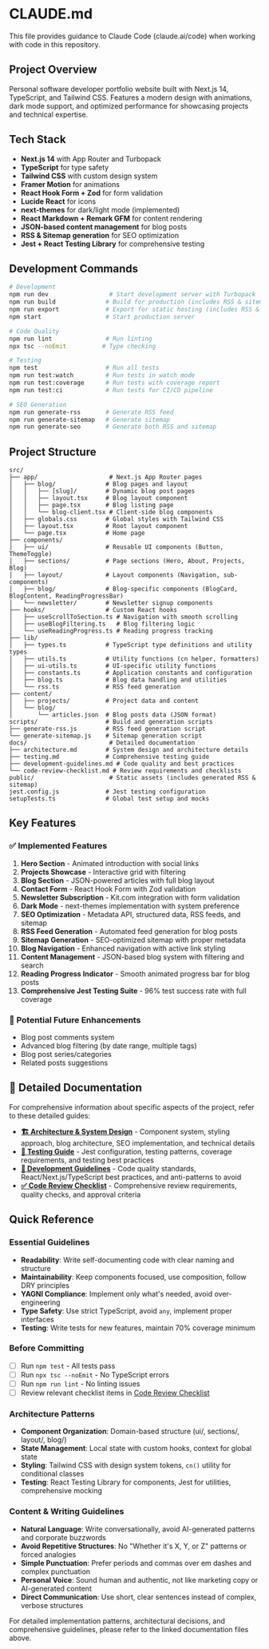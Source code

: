 # CLAUDE.md

This file provides guidance to Claude Code (claude.ai/code) when working with code in this repository.

## Project Overview

Personal software developer portfolio website built with Next.js 14, TypeScript, and Tailwind CSS. Features a modern design with animations, dark mode support, and optimized performance for showcasing projects and technical expertise.

## Tech Stack

- **Next.js 14** with App Router and Turbopack
- **TypeScript** for type safety
- **Tailwind CSS** with custom design system
- **Framer Motion** for animations
- **React Hook Form + Zod** for form validation
- **Lucide React** for icons
- **next-themes** for dark/light mode (implemented)
- **React Markdown + Remark GFM** for content rendering
- **JSON-based content management** for blog posts
- **RSS & Sitemap generation** for SEO optimization
- **Jest + React Testing Library** for comprehensive testing

## Development Commands

```bash
# Development
npm run dev                 # Start development server with Turbopack
npm run build              # Build for production (includes RSS & sitemap generation)
npm run export             # Export for static hosting (includes RSS & sitemap generation)
npm start                  # Start production server

# Code Quality
npm run lint               # Run linting
npx tsc --noEmit          # Type checking

# Testing
npm test                   # Run all tests
npm run test:watch         # Run tests in watch mode
npm run test:coverage      # Run tests with coverage report
npm run test:ci            # Run tests for CI/CD pipeline

# SEO Generation
npm run generate-rss       # Generate RSS feed
npm run generate-sitemap   # Generate sitemap
npm run generate-seo       # Generate both RSS and sitemap
```

## Project Structure

```
src/
├── app/                    # Next.js App Router pages
│   ├── blog/              # Blog pages and layout
│   │   ├── [slug]/        # Dynamic blog post pages
│   │   ├── layout.tsx     # Blog layout component
│   │   ├── page.tsx       # Blog listing page
│   │   └── blog-client.tsx # Client-side blog components
│   ├── globals.css        # Global styles with Tailwind CSS
│   ├── layout.tsx         # Root layout component
│   └── page.tsx           # Home page
├── components/
│   ├── ui/                # Reusable UI components (Button, ThemeToggle)
│   ├── sections/          # Page sections (Hero, About, Projects, Blog)
│   ├── layout/            # Layout components (Navigation, sub-components)
│   ├── blog/              # Blog-specific components (BlogCard, BlogContent, ReadingProgressBar)
│   └── newsletter/        # Newsletter signup components
├── hooks/                 # Custom React hooks
│   ├── useScrollToSection.ts # Navigation with smooth scrolling
│   ├── useBlogFiltering.ts   # Blog filtering logic
│   └── useReadingProgress.ts # Reading progress tracking
├── lib/
│   ├── types.ts           # TypeScript type definitions and utility types
│   ├── utils.ts           # Utility functions (cn helper, formatters)
│   ├── ui-utils.ts        # UI-specific utility functions
│   ├── constants.ts       # Application constants and configuration
│   ├── blog.ts            # Blog data handling and utilities
│   └── rss.ts             # RSS feed generation
├── content/
│   ├── projects/          # Project data and content
│   └── blog/
│       └── articles.json  # Blog posts data (JSON format)
scripts/                   # Build and generation scripts
├── generate-rss.js        # RSS feed generation script
└── generate-sitemap.js    # Sitemap generation script
docs/                       # Detailed documentation
├── architecture.md        # System design and architecture details
├── testing.md             # Comprehensive testing guide
├── development-guidelines.md # Code quality and best practices
└── code-review-checklist.md # Review requirements and checklists
public/                     # Static assets (includes generated RSS & sitemap)
jest.config.js             # Jest testing configuration
setupTests.ts              # Global test setup and mocks
```

## Key Features

### ✅ Implemented Features
1. **Hero Section** - Animated introduction with social links
2. **Projects Showcase** - Interactive grid with filtering
3. **Blog Section** - JSON-powered articles with full blog layout
4. **Contact Form** - React Hook Form with Zod validation
5. **Newsletter Subscription** - Kit.com integration with form validation
6. **Dark Mode** - next-themes implementation with system preference
7. **SEO Optimization** - Metadata API, structured data, RSS feeds, and sitemap
8. **RSS Feed Generation** - Automated feed generation for blog posts
9. **Sitemap Generation** - SEO-optimized sitemap with proper metadata
10. **Blog Navigation** - Enhanced navigation with active link styling
11. **Content Management** - JSON-based blog system with filtering and search
12. **Reading Progress Indicator** - Smooth animated progress bar for blog posts
13. **Comprehensive Jest Testing Suite** - 96% test success rate with full coverage

### 🚀 Potential Future Enhancements
- Blog post comments system
- Advanced blog filtering (by date range, multiple tags)
- Blog post series/categories
- Related posts suggestions

## 📖 Detailed Documentation

For comprehensive information about specific aspects of the project, refer to these detailed guides:

- **[🏗️ Architecture & System Design](docs/architecture.md)** - Component system, styling approach, blog architecture, SEO implementation, and technical details
- **[🧪 Testing Guide](docs/testing.md)** - Jest configuration, testing patterns, coverage requirements, and testing best practices
- **[📝 Development Guidelines](docs/development-guidelines.md)** - Code quality standards, React/Next.js/TypeScript best practices, and anti-patterns to avoid
- **[✅ Code Review Checklist](docs/code-review-checklist.md)** - Comprehensive review requirements, quality checks, and approval criteria

## Quick Reference

### Essential Guidelines
- **Readability**: Write self-documenting code with clear naming and structure
- **Maintainability**: Keep components focused, use composition, follow DRY principles
- **YAGNI Compliance**: Implement only what's needed, avoid over-engineering
- **Type Safety**: Use strict TypeScript, avoid `any`, implement proper interfaces
- **Testing**: Write tests for new features, maintain 70% coverage minimum

### Before Committing
- [ ] Run `npm test` - All tests pass
- [ ] Run `npx tsc --noEmit` - No TypeScript errors
- [ ] Run `npm run lint` - No linting issues
- [ ] Review relevant checklist items in [Code Review Checklist](docs/code-review-checklist.md)

### Architecture Patterns
- **Component Organization**: Domain-based structure (ui/, sections/, layout/, blog/)
- **State Management**: Local state with custom hooks, context for global state
- **Styling**: Tailwind CSS with design system tokens, `cn()` utility for conditional classes
- **Testing**: React Testing Library for components, Jest for utilities, comprehensive mocking

### Content & Writing Guidelines
- **Natural Language**: Write conversationally, avoid AI-generated patterns and corporate buzzwords
- **Avoid Repetitive Structures**: No "Whether it's X, Y, or Z" patterns or forced analogies
- **Simple Punctuation**: Prefer periods and commas over em dashes and complex punctuation
- **Personal Voice**: Sound human and authentic, not like marketing copy or AI-generated content
- **Direct Communication**: Use short, clear sentences instead of complex, verbose structures

For detailed implementation patterns, architectural decisions, and comprehensive guidelines, please refer to the linked documentation files above.